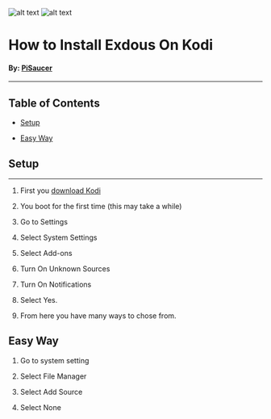 ![alt text](https://github.com/PiSaucer/Exodus/blob/master/Kodi_logo_logotype.png)
![alt text](https://github.com/PiSaucer/exdous/blob/master/icon.png)
# How to Install Exdous On Kodi
#### By: [PiSaucer](https://github.com/PiSaucer)
***
## Table of Contents  
* [Setup](#headers)

* [Easy Way](#headers)  
<a name="headers"/>

## Setup

***

1. First you [download Kodi](https://kodi.tv)

2. You boot for the first time (this may take a while)

3. Go to Settings

4. Select System Settings

5. Select Add-ons 

6. Turn On Unknown Sources 

7. Turn On Notifications

8. Select Yes.

9. From here you have many ways to chose from.

## Easy Way

1. Go to system setting 

2. Select File Manager

3. Select Add Source

4. Select None
